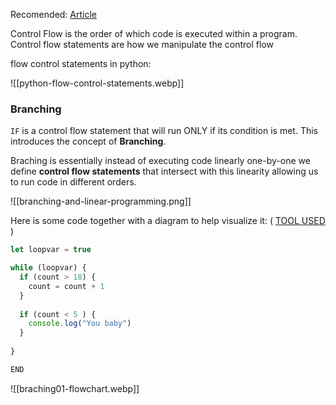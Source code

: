 Recomended: [Article](https://pynative.com/python-control-flow-statements/) 

Control Flow is the order of which code is executed within a program. Control flow statements are how we manipulate the control flow

flow control statements in python:

![[python-flow-control-statements.webp]]

### Branching

`IF` is a control flow statement that will run ONLY if its condition is met.
This introduces the concept of **Branching**.

Braching is essentially instead of executing code linearly one-by-one we define **control flow statements** that intersect with this linearity allowing us to run code in different orders.

![[branching-and-linear-programming.png]]

Here is some code together with a diagram to help visualize it: ( [TOOL USED](https://bogdan-lyashenko.github.io/js-code-to-svg-flowchart/docs/live-editor/index.html) )

``` js
let loopvar = true

while (loopvar) {
  if (count > 18) {
    count = count + 1
  }
  
  if (count < 5 ) {
    console.log("You baby")
  }
  
}

END
```

![[braching01-flowchart.webp]]
